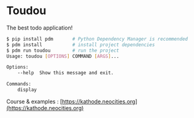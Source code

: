 # Toudou

The best todo application!

```bash
$ pip install pdm       # Python Dependency Manager is recommended
$ pdm install           # install project dependencies
$ pdm run toudou        # run the project
Usage: toudou [OPTIONS] COMMAND [ARGS]...

Options:
    --help  Show this message and exit.

Commands:
    display
```

Course & examples : [https://kathode.neocities.org](https://kathode.neocities.org)
